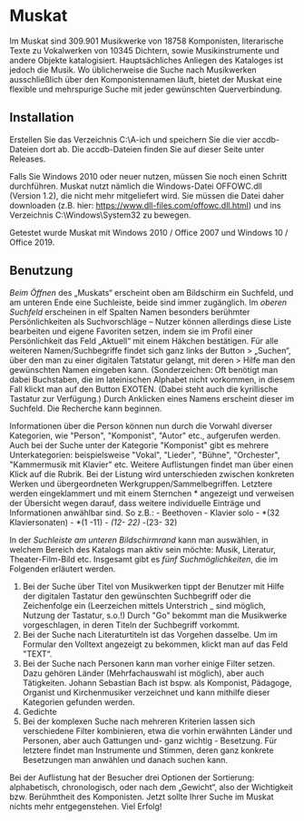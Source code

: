# Muskat

Im Muskat sind 309.901 Musikwerke von 18758 Komponisten, literarische Texte zu Vokalwerken von 10345 Dichtern, sowie Musikinstrumente und andere Objekte katalogisiert. Hauptsächliches Anliegen des Kataloges ist jedoch die Musik. Wo üblicherweise die Suche nach Musikwerken ausschließlich über den Komponistennamen läuft, bietet der Muskat eine flexible und mehrspurige Suche mit jeder gewünschten Querverbindung.

## Installation

Erstellen Sie das Verzeichnis C:\A-ich und speichern Sie die vier accdb-Dateien dort ab. Die accdb-Dateien finden Sie auf dieser Seite unter Releases.

Falls Sie Windows 2010 oder neuer nutzen, müssen Sie noch einen Schritt durchführen. Muskat nutzt nämlich die Windows-Datei OFFOWC.dll (Version 1.2), die nicht mehr mitgeliefert wird. Sie müssen die Datei daher downloaden (z.B. hier: https://www.dll-files.com/offowc.dll.html) und ins Verzeichnis C:\Windows\System32 zu  bewegen.

Getestet wurde Muskat mit Windows 2010 / Office 2007 und Windows 10 / Office 2019. 

## Benutzung

*Beim Öffnen* des „Muskats“ erscheint oben am Bildschirm ein Suchfeld, und am unteren Ende eine Suchleiste, beide sind immer zugänglich. Im *oberen Suchfeld* erscheinen in elf Spalten Namen besonders berühmter Persönlichkeiten als Suchvorschläge – Nutzer können allerdings diese Liste bearbeiten und eigene Favoriten setzen, indem sie im Profil einer
Persönlichkeit das Feld „Aktuell“ mit einem Häkchen bestätigen. Für alle weiteren Namen/Suchbegriffe findet sich ganz links der Button > „Suchen“, über den man zu einer digitalen Tatstatur gelangt, mit deren > Hilfe man den gewünschten Namen eingeben kann. (Sonderzeichen: Oft benötigt man dabei Buchstaben, die im lateinischen Alphabet nicht
vorkommen, in diesem Fall klickt man auf den Button EXOTEN. (Dabei steht auch die kyrillische Tastatur zur Verfügung.) Durch Anklicken eines Namens erscheint dieser im Suchfeld. Die Recherche kann beginnen.

Informationen über die Person können nun durch die Vorwahl diverser Kategorien, wie "Person", "Komponist", "Autor" etc., aufgerufen werden. Auch bei der Suche unter der Kategorie "Komponist" gibt es mehrere Unterkategorien: beispielsweise "Vokal", "Lieder", "Bühne", "Orchester", "Kammermusik mit Klavier" etc. Weitere Auflistungen findet man über einen Klick auf die Rubrik. Bei der Listung wird unterschieden zwischen konkreten Werken und übergeordneten Werkgruppen/Sammelbegriffen. Letztere werden eingeklammert und mit einem Sternchen * angezeigt und verweisen der Übersicht wegen darauf, dass weitere individuelle Einträge und Informationen anwählbar sind. So z.B.: - Beethoven - Klavier solo - *(32 Klaviersonaten) - *(1 -11) - *(12- 22) -*(23- 32)

In der *Suchleiste am unteren Bildschirmrand* kann man auswählen, in welchem Bereich des Katalogs man aktiv sein möchte: Musik, Literatur, Theater-Film-Bild etc. Insgesamt gibt es *fünf Suchmöglichkeiten*, die im Folgenden erläutert werden.
1. Bei der Suche über Titel von Musikwerken tippt der Benutzer mit Hilfe der digitalen Tastatur den gewünschten Suchbegriff oder die Zeichenfolge ein (Leerzeichen mittels
Unterstrich _ sind möglich, Nutzung der Tastatur, s.o.!) Durch "Go" bekommt man die Musikwerke vorgeschlagen, in deren Titeln der Suchbegriff vorkommt.
2. Bei der Suche nach Literaturtiteln ist das Vorgehen dasselbe. Um im Formular den Volltext angezeigt zu bekommen, klickt man auf das Feld "TEXT“.
3. Bei der Suche nach Personen kann man vorher einige Filter setzen. Dazu gehören Länder (Mehrfachauswahl ist möglich), aber auch Tätigkeiten. Johann Sebastian Bach ist bspw. als Komponist, Pädagoge, Organist und Kirchenmusiker verzeichnet und kann mithilfe dieser
Kategorien gefunden werden.
4. Gedichte
5. Bei der komplexen Suche nach mehreren Kriterien lassen sich verschiedene Filter kombinieren, etwa die vorhin erwähnten Länder und Personen, aber auch Gattungen und- ganz wichtig - Besetzung. Für letztere findet man Instrumente und Stimmen, deren ganz konkrete Besetzungen man anwählen und danach suchen kann. 

Bei der Auflistung hat der Besucher drei Optionen der Sortierung: alphabetisch, chronologisch, oder nach dem „Gewicht“, also der Wichtigkeit bzw. Berühmtheit des Komponisten. Jetzt sollte Ihrer Suche im Muskat nichts mehr entgegenstehen.
Viel Erfolg!
